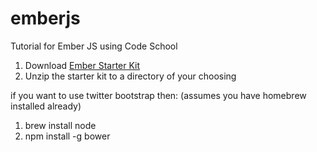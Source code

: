 emberjs
=======

Tutorial for Ember JS using Code School



1. Download [Ember Starter Kit](http://emberjs.com/)
2. Unzip the starter kit to a directory of your choosing


if you want to use twitter bootstrap then:
(assumes you have homebrew installed already)

1. brew install node
2. npm install -g bower